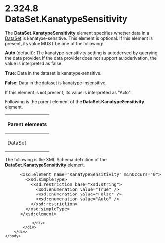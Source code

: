 <html dir="LTR" xmlns:mshelp="http://msdn.microsoft.com/mshelp" xmlns:ddue="http://ddue.schemas.microsoft.com/authoring/2003/5" xmlns:xlink="http://www.w3.org/1999/xlink" xmlns:tool="http://www.microsoft.com/tooltip">
    <head>
        <meta http-equiv="Content-Type" content="text/html; CHARSET=utf-8"></meta>
        <meta name="save" content="history"></meta>
        <title>2.324.8 DataSet.KanatypeSensitivity</title>
        <xml>
            <mshelp:toctitle title="2.324.8 DataSet.KanatypeSensitivity"></mshelp:toctitle>
            <mshelp:rltitle title="[MS-RDL]: DataSet.KanatypeSensitivity"></mshelp:rltitle>
            <mshelp:keyword index="A" term="87f5aa52-1cd6-4b0f-b506-00185a0f76f0"></mshelp:keyword>
            <mshelp:attr name="DCSext.ContentType" value="open specification"></mshelp:attr>
            <mshelp:attr name="AssetID" value="87f5aa52-1cd6-4b0f-b506-00185a0f76f0"></mshelp:attr>
            <mshelp:attr name="TopicType" value="kbRef"></mshelp:attr>
            <mshelp:attr name="DCSext.Title" value="[MS-RDL]: DataSet.KanatypeSensitivity" />
        </xml>
    </head>
    <body>
        <div id="header">
            <h1 class="heading">2.324.8 DataSet.KanatypeSensitivity</h1>
        </div>
        <div id="mainSection">
            <div id="mainBody">
                <div id="allHistory" class="saveHistory"></div>
                <div id="sectionSection0" class="section" name="collapseableSection">
                    

<p>The <b>DataSet.KanatypeSensitivity</b> element specifies
whether data in a <a href="a14782b0-2e2f-4305-83a3-3de3fd750b6a.htm">DataSet</a>
is kanatype-sensitive. This element is optional. If this element is present,
its value MUST be one of the following:</p>

<p><b>Auto </b>(default): The kanatype-sensitivity
setting is autoderived by querying the data provider. If the data provider does
not support autoderivation, the value is interpreted as false.</p>

<p><b>True</b>: Data in the dataset is
kanatype-sensitive.</p>

<p><b>False</b>: Data in the dataset is
kanatype-insensitive. </p>

<p>If this element is not present, its value is interpreted as
&quot;Auto&quot;.</p>

<p>Following is the parent element of the <b>DataSet.KanatypeSensitivity</b>
element.</p>

<table>
 <thead>
  <tr>
   <th>
   <p>Parent elements</p>
   </th>
  </tr>
 </thead>
 <tr>
  <td>
  <p>DataSet</p>
  </td>
 </tr>
</table>

<p>The following is the XML Schema definition of the <b>DataSet.KanatypeSensitivity</b>
element.</p>

<dl>
<dd>
<div><pre> &lt;xsd:element name=&quot;KanatypeSensitivity&quot; minOccurs=&quot;0&quot;&gt;
   &lt;xsd:simpleType&gt;
     &lt;xsd:restriction base=&quot;xsd:string&quot;&gt;
       &lt;xsd:enumeration value=&quot;True&quot; /&gt;
       &lt;xsd:enumeration value=&quot;False&quot; /&gt;
       &lt;xsd:enumeration value=&quot;Auto&quot; /&gt;
     &lt;/xsd:restriction&gt;
   &lt;/xsd:simpleType&gt;
 &lt;/xsd:element&gt;
</pre></div>
</dd></dl>


                </div>
            </div>
        </div>
    </body>
</html>